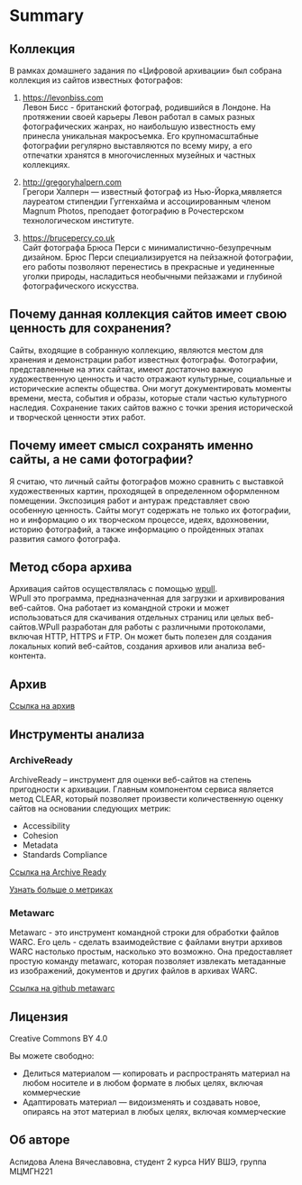 # Summary
## Коллекция
В рамках домашнего задания по «Цифровой архивации» был собрана коллекция из сайтов известных фотографов:
1) https://levonbiss.com  
Левон Бисс - британский фотограф, родившийся в Лондоне. На протяжении своей карьеры Левон работал в самых разных фотографических жанрах, но наибольшую известность ему принесла уникальная макросъемка. Его крупномасштабные фотографии регулярно выставляются по всему миру, а его отпечатки хранятся в многочисленных музейных и частных коллекциях.  

2) http://gregoryhalpern.com   
Грегори Халперн — известный фотограф из Нью-Йорка,мявляется лауреатом стипендии Гуггенхайма и ассоциированным членом Magnum Photos, преподает фотографию в Рочестерском технологическом институте.

3) https://brucepercy.co.uk   
Сайт фотографа Брюса Перси с минималистично-безупречным дизайном. Брюс Перси специализируется на пейзажной фотографии, его работы позволяют перенестись в прекрасные и уединенные уголки природы, насладиться необычными пейзажами и глубиной фотографического искусства. 

## Почему данная коллекция сайтов имеет свою ценность для сохранения?
Сайты, входящие в собранную коллекцию, являются местом для хранения и демонстрации работ известных фотографы. Фотографии, представленные на этих сайтах, имеют достаточно важную художественную ценность и часто отражают культурные, социальные и исторические аспекты общества. Они могут документировать моменты времени, места, события и образы, которые стали частью культурного наследия. Сохранение таких сайтов важно с точки зрения исторической и творческой ценности этих работ.   

## Почему имеет смысл сохранять именно сайты, а не сами фотографии?  
Я считаю, что личный сайты фотографов можно сравнить с выставкой художественных картин, проходящей в определенном оформленном помещении. Экспозиция работ и антураж представляет свою особенную ценность. Сайты могут содержать не только их фотографии, но и информацию о их творческом процессе, идеях, вдохновении, историю фотографий, а также информацию о пройденных этапах развития самого фотографа. 

## Метод сбора архива
Архивация сайтов осуществлялась с помощью [wpull](https://wpull.readthedocs.io/en/master/intro.html).  
WPull это программа, предназначенная для загрузки и архивирования веб-сайтов. Она работает из командной строки и может использоваться для скачивания отдельных страниц или целых веб-сайтов.WPull разработан для работы с различными протоколами, включая HTTP, HTTPS и FTP. Он может быть полезен для создания локальных копий веб-сайтов, создания архивов или анализа веб-контента.

## Архив
[Ссылка на архив](https://www.dropbox.com/scl/fo/noswyld2eaxppr5vf51tv/h?rlkey=3gn3tm9bbhb0d57nih6ty2jyt&dl=0)

## Инструменты анализа
### ArchiveReady  
ArchiveReady – инструмент для оценки веб-сайтов на степень пригодности к архивации. Главным компонентом сервиса является метод CLEAR, который позволяет произвести количественную оценку сайтов на основании следующих метрик:  
* Accessibility  
* Cohesion  
* Metadata  
* Standards Compliance

[Ссылка на Archive Ready](https://archiveready.com/)  
  
[Узнать больше о метриках](http://purl.pt/24107/1/iPres2013_PDF/CLEAR%20a%20credible%20method%20to%20evaluate%20website%20archivability.pdf)
### Metawarc
Metawarc - это инструмент командной строки для обработки файлов WARC. Его цель - сделать взаимодействие с файлами внутри архивов WARC настолько простым, насколько это возможно. Она предоставляет простую команду metawarc, которая позволяет извлекать метаданные из изображений, документов и других файлов в архивах WARC.  
  
[Ссылка на github metawarc](https://github.com/datacoon/metawarc)
## Лицензия
Creative Commons BY 4.0  
  
Вы можете свободно:   
* Делиться материалом — копировать и распространять материал на любом носителе и в любом формате в любых целях, включая коммерческие  
* Адаптировать материал — видоизменять и создавать новое, опираясь на этот материал в любых целях, включая коммерческие  

## Об авторе
Аспидова Алена Вячеславовна, студент 2 курса НИУ ВШЭ, группа МЦМГН221  






<!--
**aspeedok/aspeedok** is a ✨ _special_ ✨ repository because its `README.md` (this file) appears on your GitHub profile.

Here are some ideas to get you started:

- 🔭 I’m currently working on ...
- 🌱 I’m currently learning ...
- 👯 I’m looking to collaborate on ...
- 🤔 I’m looking for help with ...
- 💬 Ask me about ...
- 📫 How to reach me: ...
- 😄 Pronouns: ...
- ⚡ Fun fact: ...
-->
